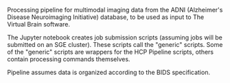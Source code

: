 Processing pipeline for multimodal imaging data from the ADNI (Alzheimer's Disease Neuroimaging Initiative) database, to be used as input to The Virtual Brain software.

The Jupyter notebook creates job submission scripts (assuming jobs will be submitted on an SGE cluster). These scripts call the "generic" scripts. Some of the "generic" scripts are wrappers for the HCP Pipeline scripts, others contain processing commands themselves.

Pipeline assumes data is organized according to the BIDS specification.
